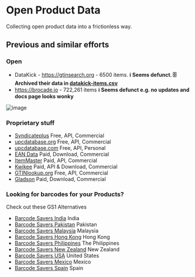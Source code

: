 # Open Product Data

Collecting open product data into a frictionless way.

## Previous and similar efforts

### Open

- DataKick - https://gtinsearch.org - 6500 items. **ℹ️ Seems defunct. 🗄️ Archived their data in [datakick-items.csv](archive/datakick-items.csv)**
- https://brocade.io - 722,261 items **ℹ️ Seems defunct e.g. no updates and docs page looks wonky**

![image](https://github.com/datasets/product-data/assets/180658/9f102009-f0cf-46c3-bd8f-0c0ffb379a25)

### Proprietary stuff

- [Syndicateplus](http://syndicateplus.com/) Free, API, Commercial
- [upcdatabase.org](http://upcdatabase.org/) Free, API, Commercial
- [upcdatabase.com](http://www.upcdatabase.com/) Free, API, Personal
- [EAN Data](http://eandata.com/) Paid, Download, Commercial
- [ItemMaster](http://www.itemmaster.com/) Paid, API, Commercial
- [Kwikee](https://www.kwikee.com/) Paid, API & Download, Commercial
- [GTINlookup.org](https://gtinlookup.org/) Free, API, Commercial
- [Gladson](http://www.gladson.com/) Paid, Download, Commercial

### Looking for barcodes for your Products?

Check out these GS1 Alternatives

- [Barcode Savers India](https://barcodesavers.co.in/buy-barcodes/) India
- [Barcode Savers Pakistan](https://barcodesavers.pk/buy-barcodes/) Pakistan
- [Barcode Savers Malaysia](https://barcodesavers.my/buy-barcodes/) Malaysia
- [Barcode Savers Hong Kong](https://barcodesavers.hk/buy-barcodes/) Hong Kong
- [Barcode Savers Philippines](https://barcodesavers.ph/buy-barcodes/) The Philippines
- [Barcode Savers New Zealand](https://barcodesavers.co.nz/buy-barcodes/) New Zealand
- [Barcode Savers USA](https://barcodesavers.com/buy-barcodes/) United States
- [Barcode Savers Mexico](https://barcodesavers.mx/obtener-codigos-de-ean-y-upc/) Mexico
- [Barcode Savers Spain](https://ahorraenlasbarras.es/obtener-codigos-de-ean-y-upc/) Spain
